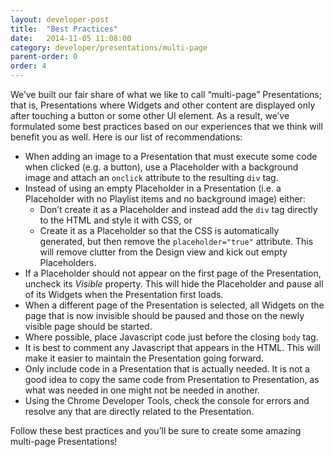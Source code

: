```yaml
---
layout: developer-post
title:  "Best Practices"
date:   2014-11-05 11:08:00
category: developer/presentations/multi-page
parent-order: 0
order: 4
---
```


We’ve built our fair share of what we like to call “multi-page” Presentations; that is, Presentations where Widgets and other content are displayed only after touching a button or some other UI element. As a result, we’ve formulated some best practices based on our experiences that we think will benefit you as well. Here is our list of recommendations:

- When adding an image to a Presentation that must execute some code when clicked (e.g. a button), use a Placeholder with a background image and attach an `onclick` attribute to the resulting `div` tag.
- Instead of using an empty Placeholder in a Presentation (i.e. a Placeholder with no Playlist items and no background image) either:
  - Don’t create it as a Placeholder and instead add the `div` tag directly to the HTML and style it with CSS, or
  - Create it as a Placeholder so that the CSS is automatically generated, but then remove the `placeholder="true"` attribute. This will remove clutter from the Design view and kick out empty Placeholders.
- If a Placeholder should not appear on the first page of the Presentation, uncheck its *Visible* property. This will hide the Placeholder and pause all of its Widgets when the Presentation first loads.
- When a different page of the Presentation is selected, all Widgets on the page that is now invisible should be paused and those on the newly visible page should be started.
- Where possible, place Javascript code just before the closing `body` tag.
- It is best to comment any Javascript that appears in the HTML. This will make it easier to maintain the Presentation going forward.
- Only include code in a Presentation that is actually needed. It is not a good idea to copy the same code from Presentation to Presentation, as what was needed in one might not be needed in another.
- Using the Chrome Developer Tools, check the console for errors and resolve any that are directly related to the Presentation.

Follow these best practices and you’ll be sure to create some amazing multi-page Presentations!